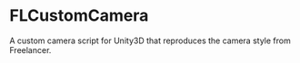 FLCustomCamera
==============

A custom camera script for Unity3D that reproduces the camera style from Freelancer.
